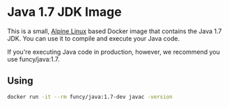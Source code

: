 # Java 1.7 JDK Image

This is a small, [Alpine Linux](http://www.alpinelinux.org/) based Docker image
that contains the Java 1.7 JDK. You can use it to compile and execute your Java code.

If you're executing Java code in production, however, we recommend you use funcy/java:1.7.

## Using

```sh
docker run -it --rm funcy/java:1.7-dev javac -version
```

